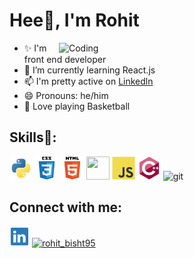 # Hee👋, I'm Rohit

<img align="right" alt="Coding" width="425" src="https://cdn.dribbble.com/users/1162077/screenshots/3848914/programmer.gif">

- ✨ I'm front end developer
- 🌱 I’m currently learning React.js
- 📫 I'm pretty active on <a href="https://www.linkedin.com/in/rohit-singh-bisht-5b672b1ba/">Linkedln</a>
- 😄 Pronouns: he/him
- 🏀 Love playing Basketball

## Skills🍳:

<img height="37" width="37" src="https://raw.githubusercontent.com/devicons/devicon/master/icons/python/python-original.svg"> <img height="37" width="37" src="https://raw.githubusercontent.com/devicons/devicon/master/icons/css3/css3-original-wordmark.svg"> <img height="37" width="37" src="https://raw.githubusercontent.com/devicons/devicon/master/icons/html5/html5-original-wordmark.svg"> <img height="37" width="37" src="https://getbootstrap.com/docs/5.1/assets/brand/bootstrap-logo.svg"> <img height="37" width="37" src="https://raw.githubusercontent.com/devicons/devicon/master/icons/javascript/javascript-original.svg"> <img src="https://raw.githubusercontent.com/devicons/devicon/master/icons/cplusplus/cplusplus-original.svg" alt="cplusplus" width="37" height="37"/> <img src="https://www.vectorlogo.zone/logos/git-scm/git-scm-icon.svg" alt="git" width="37" height="37"/> 


## Connect with me:

<a href="https://www.linkedin.com/in/rohit-singh-bisht-5b672b1ba/" target="_blank"><img height="32" width="32" src="Linkedin Icon2.svg" /></a>
<a href="https://www.instagram.com/rohit_bisht95/" target="blank"><img src="https://raw.githubusercontent.com/rahuldkjain/github-profile-readme-generator/master/src/images/icons/Social/instagram.svg" alt="rohit_bisht95" height="32" width="32" /></a>

